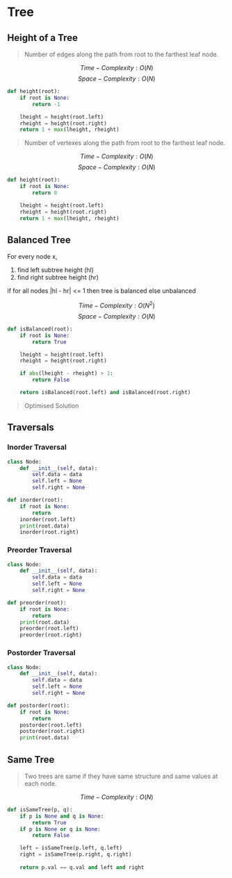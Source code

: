 # Tree

## Height of a Tree

> Number of edges along the path from root to the farthest leaf node.

$$ Time-Complexity: O(N) $$
$$ Space-Complexity: O(N) $$

```python
def height(root):
    if root is None:
        return -1

    lheight = height(root.left)
    rheight = height(root.right)
    return 1 + max(lheight, rheight)
```

> Number of vertexes along the path from root to the farthest leaf node.

$$ Time-Complexity: O(N) $$
$$ Space-Complexity: O(N) $$

```python
def height(root):
    if root is None:
        return 0

    lheight = height(root.left)
    rheight = height(root.right)
    return 1 + max(lheight, rheight)
```

## Balanced Tree

For every node x,
1. find left subtree height (hl)
2. find right subtree height (hr)

if for all nodes |hl - hr| <= 1 then tree is balanced
else unbalanced

$$ Time-Complexity: O(N^2) $$
$$ Space-Complexity: O(N) $$

```python
def isBalanced(root):
    if root is None:
        return True

    lheight = height(root.left)
    rheight = height(root.right)

    if abs(lheight - rheight) > 1:
        return False

    return isBalanced(root.left) and isBalanced(root.right)
```

>Optimised Solution

## Traversals

### Inorder Traversal

```python
class Node:
    def __init__(self, data):
        self.data = data
        self.left = None
        self.right = None

def inorder(root):
    if root is None:
        return
    inorder(root.left)
    print(root.data)
    inorder(root.right)
```

### Preorder Traversal

```python
class Node:
    def __init__(self, data):
        self.data = data
        self.left = None
        self.right = None

def preorder(root):
    if root is None:
        return
    print(root.data)
    preorder(root.left) 
    preorder(root.right)
```

### Postorder Traversal

```python
class Node:
    def __init__(self, data):
        self.data = data
        self.left = None
        self.right = None

def postorder(root):
    if root is None:
        return
    postorder(root.left) 
    postorder(root.right)
    print(root.data)
```

## Same Tree

> Two trees are same if they have same structure and same values at each node.

$$ Time-Complexity: O(N) $$

```python
def isSameTree(p, q):
    if p is None and q is None:
        return True
    if p is None or q is None:
        return False

    left = isSameTree(p.left, q.left)
    right = isSameTree(p.right, q.right)
    
    return p.val == q.val and left and right
```
